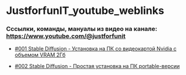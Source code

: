 # JustforfunIT_youtube_weblinks
### Сссылки, команды, мануалы из видео на канале: https://www.youtube.com/@justforfunit

- [#001 Stable Diffusion - Установка на ПК со видеокартой Nvidia c объемом VRAM 2Гб](doc/001.md)
 
- [#002 Stable Diffusion - Простая установка на ПК portable-версии](doc/002.md)
